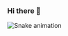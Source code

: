 ### Hi there 👋

![Snake animation](https://github.com/joaoantoniosouza/joaoantoniosouza/blob/output/github-contribution-grid-snake.sgv)

<!--
**joaoantoniosouza/joaoantoniosouza** is a ✨ _special_ ✨ repository because its `README.md` (this file) appears on your GitHub profile.

Here are some ideas to get you started:

- 🔭 I’m currently working on ...
- 🌱 I’m currently learning ...
- 👯 I’m looking to collaborate on ...
- 🤔 I’m looking for help with ...
- 💬 Ask me about ...
- 📫 How to reach me: ...
- 😄 Pronouns: ...
- ⚡ Fun fact: ...
-->
